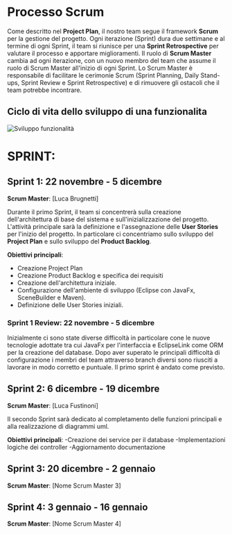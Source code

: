 # Processo Scrum

Come descritto nel **Project Plan**, il nostro team segue il framework **Scrum** per la gestione del progetto. Ogni iterazione (Sprint) dura due settimane e al termine di ogni Sprint, il team si riunisce per una **Sprint Retrospective** per valutare il processo e apportare miglioramenti. Il ruolo di **Scrum Master** cambia ad ogni iterazione, con un nuovo membro del team che assume il ruolo di Scrum Master all'inizio di ogni Sprint. Lo Scrum Master è responsabile di facilitare le cerimonie Scrum (Sprint Planning, Daily Stand-ups, Sprint Review e Sprint Retrospective) e di rimuovere gli ostacoli che il team potrebbe incontrare.

## Ciclo di vita dello sviluppo di una funzionalita
![Sviluppo funzionalità](../uml/DiagrammaDelleAttività)



# SPRINT:
## Sprint 1: 22 novembre - 5 dicembre
**Scrum Master**: [Luca Brugnetti]

Durante il primo Sprint, il team si concentrerà sulla creazione dell'architettura di base del sistema e sull'inizializzazione del progetto. L'attività principale sarà la definizione e l'assegnazione delle **User Stories** per l'inizio del progetto. In particolare ci concentriamo sullo sviluppo del **Project Plan** e sullo sviluppo del **Product Backlog**.

**Obiettivi principali**:
- Creazione Project Plan
- Creazione Product Backlog e specifica dei requisiti
- Creazione dell'architettura iniziale.
- Configurazione dell'ambiente di sviluppo (Eclipse con JavaFx, SceneBuilder e Maven).
- Definizione delle User Stories iniziali.

### Sprint 1 Review: 22 novembre - 5 dicembre
  Inizialmente ci sono state diverse difficoltà in particolare cone le nuove tecnologie adottate tra cui JavaFx per l'interfaccia e EclipseLink come ORM per la creazione del database. Dopo aver superato le principali difficoltà di configurazione i membri del team attraverso branch diversi sono riusciti a lavorare in modo corretto e puntuale. Il primo sprint è andato come previsto.
  
## Sprint 2: 6 dicembre - 19 dicembre
**Scrum Master**: [Luca Fustinoni]

Il secondo Sprint sarà dedicato al completamento delle funzioni principali e alla realizzazione di diagrammi uml.

**Obiettivi principali**:
-Creazione dei  service per il database
-Implementazioni logiche dei controller
-Aggiornamento documentazione


## Sprint 3: 20 dicembre - 2 gennaio
**Scrum Master**: [Nome Scrum Master 3]

## Sprint 4: 3 gennaio - 16 gennaio
**Scrum Master**: [Nome Scrum Master 4]
